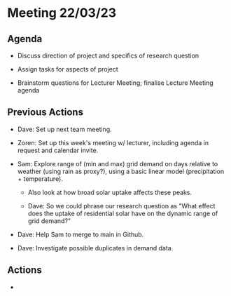 # Meeting 22/03/23

## Agenda

-   Discuss direction of project and specifics of research question

-   Assign tasks for aspects of project

-   Brainstorm questions for Lecturer Meeting; finalise Lecture Meeting
     agenda

## Previous Actions

-   Dave: Set up next team meeting.

-   Zoren: Set up this week's meeting w/ lecturer, including agenda in
     request and calendar invite.

-   Sam: Explore range of (min and max) grid demand on days relative to
     weather (using rain as proxy?), using a basic linear model
     (precipitation + temperature).

    -   Also look at how broad solar uptake affects these peaks.

    -   Dave: So we could phrase our research question as "What effect
         does the uptake of residential solar have on the dynamic range
         of grid demand?"

-   Dave: Help Sam to merge to main in Github.

-   Dave: Investigate possible duplicates in demand data.

## Actions

-   
